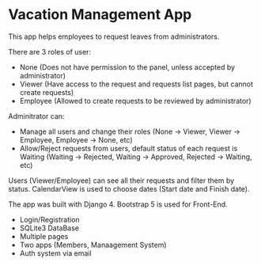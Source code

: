 # Vacation Management App

This app helps employees to request leaves from administrators.

There are 3 roles of user:
- None (Does not have permission to the panel, unless accepted by administrator)
- Viewer (Have access to the request and requests list pages, but cannot create requests)
- Employee (Allowed to create requests to be reviewed by administrator)

Adminitrator can:
- Manage all users and change their roles (None -> Viewer, Viewer -> Employee, Employee -> None, etc)
- Allow/Reject requests from users, default status of each request is Waiting (Waiting -> Rejected, Waiting -> Approved, Rejected -> Waiting, etc)

Users (Viewer/Employee) can see all their requests and filter them by status. CalendarView is used to choose dates (Start date and Finish date).

The app was built with Django 4. Bootstrap 5 is used for Front-End.
- Login/Registration
- SQLite3 DataBase
- Multiple pages
- Two apps (Members, Manaagement System)
- Auth system via email
